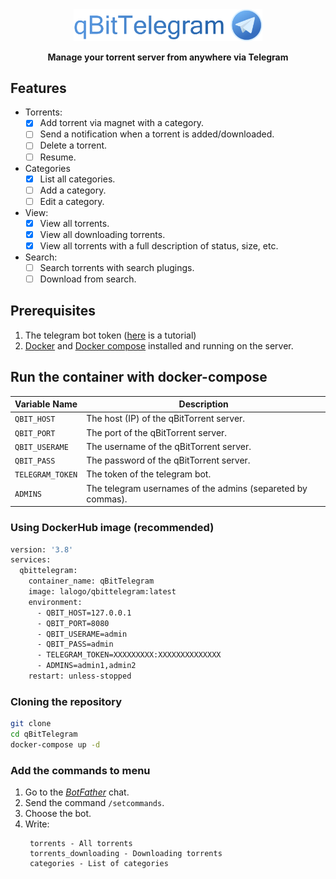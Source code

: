 <div align="center" >
<img src="./docs/logo-long.svg" align="center" width="60%"/>

</br>
</br>
<strong> Manage your torrent server from anywhere via Telegram </strong>
</div>


## Features
- Torrents:
   - [X] Add torrent via magnet with a category.
   - [ ] Send a notification when a torrent is added/downloaded.
   - [ ] Delete a torrent.
   - [ ] Resume.
- Categories
   - [X] List all categories.
   - [ ] Add a category.
   - [ ] Edit a category.
- View:
   - [X] View all torrents.
   - [X] View all downloading torrents.
   - [X] View all torrents with a full description of status, size, etc.
- Search:
   - [ ] Search torrents with search plugings.
   - [ ] Download from search.

## Prerequisites
1. The telegram bot token ([here](https://core.telegram.org/bots#how-do-i-create-a-bot) is a tutorial)
2. [Docker](https://www.docker.com/) and [Docker compose](https://docs.docker.com/compose/install/) installed and running on the server.
   
## Run the container with docker-compose

| Variable Name    | Description                                                 |
| ---------------- | ----------------------------------------------------------- |
| `QBIT_HOST`      | The host (IP) of the qBitTorrent server.                    |
| `QBIT_PORT`      | The port of the qBitTorrent server.                         |
| `QBIT_USERAME`   | The username of the qBitTorrent server.                     |
| `QBIT_PASS`      | The password of the qBitTorrent server.                     |
| `TELEGRAM_TOKEN` | The token of the telegram bot.                              |
| `ADMINS`         | The telegram usernames of the admins (separeted by commas). |

### Using DockerHub image (recommended)
```bash
version: '3.8'
services:
  qbittelegram:
    container_name: qBitTelegram
    image: lalogo/qbittelegram:latest 
    environment:
      - QBIT_HOST=127.0.0.1
      - QBIT_PORT=8080
      - QBIT_USERAME=admin
      - QBIT_PASS=admin
      - TELEGRAM_TOKEN=XXXXXXXXX:XXXXXXXXXXXXXX
      - ADMINS=admin1,admin2
    restart: unless-stopped
```

### Cloning the repository
```bash
git clone
cd qBitTelegram
docker-compose up -d
```



### Add the commands to menu
1. Go to the [_BotFather_](https://t.me/botfather) chat.
2. Send the command `/setcommands`.
3. Choose the bot.
4. Write:
   ```
    torrents - All torrents
    torrents_downloading - Downloading torrents 
    categories - List of categories
   ```
